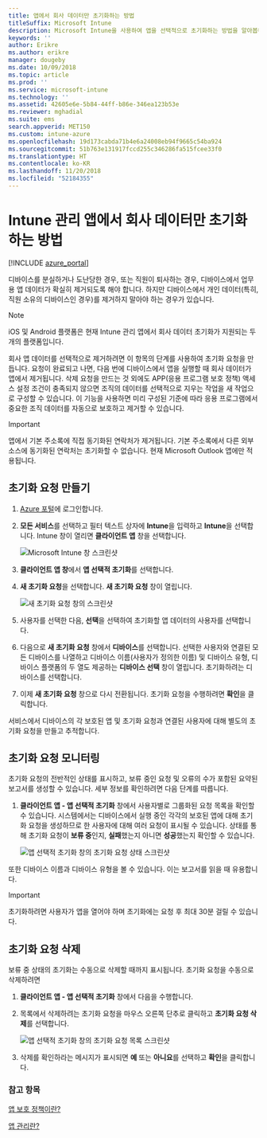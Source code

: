 ```yaml
---
title: 앱에서 회사 데이터만 초기화하는 방법
titleSuffix: Microsoft Intune
description: Microsoft Intune을 사용하여 앱을 선택적으로 초기화하는 방법을 알아봅니다.
keywords: ''
author: Erikre
ms.author: erikre
manager: dougeby
ms.date: 10/09/2018
ms.topic: article
ms.prod: ''
ms.service: microsoft-intune
ms.technology: ''
ms.assetid: 42605e6e-5b84-44ff-b86e-346ea123b53e
ms.reviewer: mghadial
ms.suite: ems
search.appverid: MET150
ms.custom: intune-azure
ms.openlocfilehash: 19d173cabda71b4e6a24008eb94f9665c54ba924
ms.sourcegitcommit: 51b763e131917fccd255c346286fa515fcee33f0
ms.translationtype: HT
ms.contentlocale: ko-KR
ms.lasthandoff: 11/20/2018
ms.locfileid: "52184355"
---
```

# <a name="how-to-wipe-only-corporate-data-from-intune-managed-apps"></a>Intune 관리 앱에서 회사 데이터만 초기화하는 방법

[!INCLUDE [azure_portal](./includes/azure_portal.md)]

디바이스를 분실하거나 도난당한 경우, 또는 직원이 퇴사하는 경우, 디바이스에서 업무용 앱 데이터가 확실히 제거되도록 해야 합니다. 하지만 디바이스에서 개인 데이터(특히, 직원 소유의 디바이스인 경우)를 제거하지 말아야 하는 경우가 있습니다.

>[!NOTE]
> iOS 및 Android 플랫폼은 현재 Intune 관리 앱에서 회사 데이터 초기화가 지원되는 두 개의 플랫폼입니다.

회사 앱 데이터를 선택적으로 제거하려면 이 항목의 단계를 사용하여 초기화 요청을 만듭니다. 요청이 완료되고 나면, 다음 번에 디바이스에서 앱을 실행할 때 회사 데이터가 앱에서 제거됩니다. 삭제 요청을 만드는 것 외에도 APP(응용 프로그램 보호 정책) 액세스 설정 조건이 충족되지 않으면 조직의 데이터를 선택적으로 지우는 작업을 새 작업으로 구성할 수 있습니다. 이 기능을 사용하면 미리 구성된 기준에 따라 응용 프로그램에서 중요한 조직 데이터를 자동으로 보호하고 제거할 수 있습니다.

>[!IMPORTANT]
> 앱에서 기본 주소록에 직접 동기화된 연락처가 제거됩니다. 기본 주소록에서 다른 외부 소스에 동기화된 연락처는 초기화할 수 없습니다. 현재 Microsoft Outlook 앱에만 적용됩니다.

## <a name="create-a-wipe-request"></a>초기화 요청 만들기

1.  [Azure 포털](https://portal.azure.com)에 로그인합니다.

2.  **모든 서비스**를 선택하고 필터 텍스트 상자에 **Intune**을 입력하고 **Intune**을 선택합니다. Intune 창이 열리면 **클라이언트 앱** 창을 선택합니다.

    ![Microsoft Intune 창 스크린샷](./media/apps-selective-wipe01.png)

3.  **클라이언트 앱 창**에서 **앱 선택적 초기화**를 선택합니다.

4.  **새 초기화 요청**을 선택합니다. **새 초기화 요청** 창이 열립니다.

    ![새 초기화 요청 창의 스크린샷](./media/AzurePortal_MAM_NewWipeRequest.png)

5.  사용자를 선택한 다음, **선택**을 선택하여 초기화할 앱 데이터의 사용자를 선택합니다.

6.  다음으로 **새 초기화 요청** 창에서 **디바이스**를 선택합니다. 선택한 사용자와 연결된 모든 디바이스를 나열하고 디바이스 이름(사용자가 정의한 이름) 및 디바이스 유형, 디바이스 플랫폼의 두 열도 제공하는 **디바이스 선택** 창이 열립니다. 초기화하려는 디바이스를 선택합니다.

7.  이제 **새 초기화 요청** 창으로 다시 전환됩니다. 초기화 요청을 수행하려면 **확인**을 클릭합니다.

서비스에서 디바이스의 각 보호된 앱 및 초기화 요청과 연결된 사용자에 대해 별도의 초기화 요청을 만들고 추적합니다.

## <a name="monitor-your-wipe-requests"></a>초기화 요청 모니터링

초기화 요청의 전반적인 상태를 표시하고, 보류 중인 요청 및 오류의 수가 포함된 요약된 보고서를 생성할 수 있습니다. 세부 정보를 확인하려면 다음 단계를 따릅니다.

1.  **클라이언트 앱 - 앱 선택적 초기화** 창에서 사용자별로 그룹화된 요청 목록을 확인할 수 있습니다. 시스템에서는 디바이스에서 실행 중인 각각의 보호된 앱에 대해 초기화 요청을 생성하므로 한 사용자에 대해 여러 요청이 표시될 수 있습니다. 상태를 통해 초기화 요청이 **보류 중**인지, **실패**했는지 아니면 **성공**했는지 확인할 수 있습니다.

    ![앱 선택적 초기화 창의 초기화 요청 상태 스크린샷](./media/wipe-request-status-1.png)

또한 디바이스 이름과 디바이스 유형을 볼 수 있습니다. 이는 보고서를 읽을 때 유용합니다.

>[!IMPORTANT]
> 초기화하려면 사용자가 앱을 열어야 하며 초기화에는 요청 후 최대 30분 걸릴 수 있습니다.

## <a name="delete-a-wipe-request"></a>초기화 요청 삭제

보류 중 상태의 초기화는 수동으로 삭제할 때까지 표시됩니다. 초기화 요청을 수동으로 삭제하려면

1.  **클라이언트 앱 - 앱 선택적 초기화** 창에서 다음을 수행합니다.

2.  목록에서 삭제하려는 초기화 요청을 마우스 오른쪽 단추로 클릭하고 **초기화 요청 삭제**를 선택합니다.

    ![앱 선택적 초기화 창의 초기화 요청 목록 스크린샷](./media/delete-wipe-request.png)

3.  삭제를 확인하라는 메시지가 표시되면 **예** 또는 **아니요**를 선택하고 **확인**을 클릭합니다.

### <a name="see-also"></a>참고 항목
[앱 보호 정책이란?](app-protection-policy.md)

[앱 관리란?](app-management.md)
